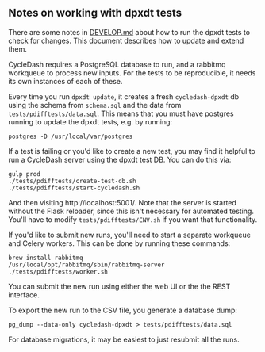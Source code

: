 Notes on working with dpxdt tests
---------------------------------

There are some notes in [DEVELOP.md](/DEVELOP.md) about how to run the dpxdt tests to
check for changes. This document describes how to update and extend them.

CycleDash requires a PostgreSQL database to run, and a rabbitmq workqueue to
process new inputs. For the tests to be reproducible, it needs its own
instances of each of these.

Every time you run `dpxdt update`, it creates a fresh `cycledash-dpxdt` db
using the schema from `schema.sql` and the data from
`tests/pdifftests/data.sql`. This means that you must have postgres running to
update the dpxdt tests, e.g. by running:

    postgres -D /usr/local/var/postgres

If a test is failing or you'd like to create a new test, you may find it
helpful to run a CycleDash server using the dpxdt test DB. You can do this via:

    gulp prod
    ./tests/pdifftests/create-test-db.sh
    ./tests/pdifftests/start-cycledash.sh

And then visiting http://localhost:5001/. Note that the server is started
without the Flask reloader, since this isn't necessary for automated testing.
You'll have to modify `tests/pdifftests/ENV.sh` if you want that functionality.

If you'd like to submit new runs, you'll need to start a separate workqueue and
Celery workers. This can be done by running these commands:

    brew install rabbitmq
    /usr/local/opt/rabbitmq/sbin/rabbitmq-server
    ./tests/pdifftests/worker.sh

You can submit the new run using either the web UI or the the REST interface.

To export the new run to the CSV file, you generate a database dump:

    pg_dump --data-only cycledash-dpxdt > tests/pdifftests/data.sql

For database migrations, it may be easiest to just resubmit all the runs.

[1]: /README.md
